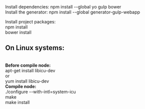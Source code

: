 <html>
<body>
Install dependencies: npm install --global yo gulp bower</br>
Install the generator: npm install --global generator-gulp-webapp</br>

Install project packages:</br>
npm install</br>
bower install</br>

<h2>On Linux systems:</h2></br>
<b>Before compile node:</b></br>
apt-get install libicu-dev</br>
 or</br>
yum install libicu-dev</br>
<b>Compile node:</b></br>
./configure --with-intl=system-icu</br>
make</br>
make install</br>
</body>
</html>